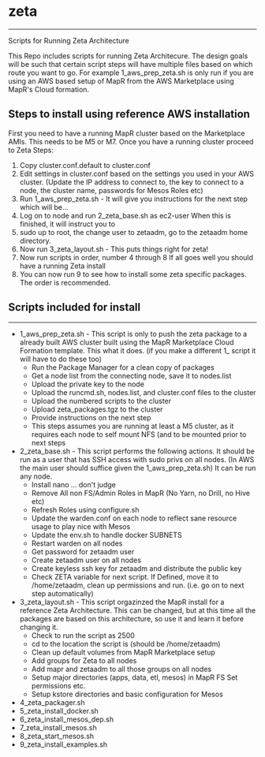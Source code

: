 # zeta
---
Scripts for Running Zeta Architecture

This Repo includes scripts for running Zeta Architecure. The design goals will be such that certain script steps will have multiple files based on which route you want to go. For example 1_aws_prep_zeta.sh is only run if you are using an AWS based setup of MapR from the AWS Marketplace using MapR's Cloud formation.

## Steps to install using reference AWS installation

First you need to have a running MapR cluster based on the Marketplace AMIs. This needs to be M5 or M7.  Once you have a running cluster proceed to Zeta Steps:

1. Copy cluster.conf.default to cluster.conf
2. Edit settings in cluster.conf based on the settings you used in your AWS cluster. (Update the IP address to connect to, the key to connect to a node, the cluster name, passwords for Mesos Roles etc)
3. Run 1_aws_prep_zeta.sh - It will give you instructions for the next step which will be... 
4. Log on to node and run 2_zeta_base.sh as ec2-user When this is finished, it will instruct you to
5. sudo up to root, the change user to zetaadm, go to the zetaadm home directory. 
6. Now run 3_zeta_layout.sh - This puts things right for zeta!
7. Now run scripts in order, number 4 through 8 If all goes well you should have a running Zeta install
8. You can now run 9 to see how to install some zeta specific packages. The order is recommended. 



## Scripts included for install
---
* 1_aws_prep_zeta.sh - This script is only to push the zeta package to a already built AWS cluster built using the MapR Marketplace Cloud Formation template. This what it does. (if you make a different 1_ script it will have to do these too)
  * Run the Package Manager for a clean copy of packages
  * Get a node list from the connecting node, save it to nodes.list
  * Upload the private key to the node
  * Upload the runcmd.sh, nodes.list, and cluster.conf files to the cluster
  * Upload the numbered scripts to the cluster
  * Upload zeta_packages.tgz to the cluster
  * Provide instructions on the next step
  * This steps assumes you are running at least a M5 cluster, as it requires each node to self mount NFS (and to be mounted prior to next steps
* 2_zeta_base.sh - This script performs the following actions. It should be run as a user that has SSH access with sudo privs on all nodes. (In AWS the main user should suffice given the 1_aws_prep_zeta.sh) It can be run any node. 
  * Install nano ... don't judge
  * Remove All non FS/Admin Roles in MapR (No Yarn, no Drill, no Hive etc)
  * Refresh Roles using configure.sh
  * Update the warden.conf on each node to reflect sane resource usage to play nice with Mesos
  * Update the env.sh to handle docker SUBNETS
  * Restart warden on all nodes
  * Get password for zetaadm user
  * Create zetaadm user on all nodes
  * Create keyless ssh key for zetaadm and distribute the public key
  * Check ZETA variable for next script. If Defined, move it to /home/zetaadm, clean up permissions and run. (i.e. go on to next step automatically)
* 3_zeta_layout.sh - This script orgazinzed the MapR install for a reference Zeta Architecture. This can be changed, but at this time all the packages are based on this architecture, so use it and learn it before changing it. 
  * Check to run the script as 2500
  * cd to the location the script is (should be /home/zetaadm)
  * Clean up default volumes from MapR Marketplace setup
  * Add groups for Zeta to all nodes
  * Add mapr and zetaadm to all those groups on all nodes
  * Setup major directories (apps, data, etl, mesos) in MapR FS Set permissions etc.
  * Setup kstore directories and basic configuration for Mesos
* 4_zeta_packager.sh
* 5_zeta_install_docker.sh
* 6_zeta_install_mesos_dep.sh
* 7_zeta_install_mesos.sh
* 8_zeta_start_mesos.sh
* 9_zeta_install_examples.sh


